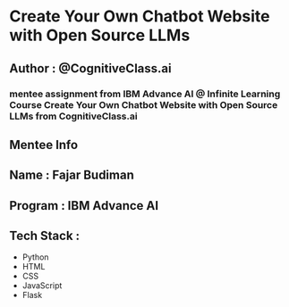 # Create Your Own Chatbot Website with Open Source LLMs

## Author : @CognitiveClass.ai

### mentee assignment from IBM Advance AI @ Infinite Learning Course Create Your Own Chatbot Website with Open Source LLMs from CognitiveClass.ai

## Mentee Info

## Name : Fajar Budiman
## Program : IBM Advance AI

## Tech Stack :

- Python
- HTML
- CSS
- JavaScript
- Flask
